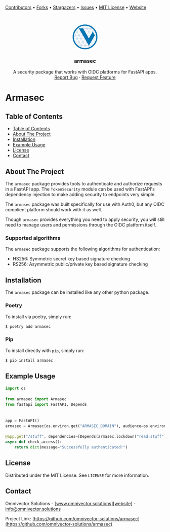 [contributors-url]: https://github.com/omnivector-solutions/armasec/graphs/contributors
[forks-url]: https://github.com/omnivector-solutions/armasec/network/members
[stars-url]: https://github.com/omnivector-solutions/armasec/stargazers
[issues-url]: https://github.com/omnivector-solutions/armasec/issues
[license-url]: https://github.com/omnivector-solutions/armasec/blob/master/LICENSE
[website]: https://www.omnivector.solutions
[infrastructure]: https://github.com/omnivector-solutions/infrastructure

[Contributors][contributors-url] •
[Forks][forks-url] •
[Stargazers][stars-url] •
[Issues][issues-url] •
[MIT License][license-url] •
[Website][website]

<!-- PROJECT LOGO -->
<br />
<p align="center">
  <a href="https://github.com/omnivector-solutions/armasec">
    <img src=".images/logo.png" alt="Logo" width="80" height="80">
  </a>

  <h3 align="center">armasec</h3>

  <p align="center">
    A security package that works with OIDC platforms for FastAPI apps.
    <br />
    <a href="https://github.com/omnivector-solutions/armasec/issues">Report Bug</a>
    ·
    <a href="https://github.com/omnivector-solutions/armasec/issues">Request Feature</a>
  </p>
</p>

# Armasec

## Table of Contents

- [Table of Contents](#table-of-contents)
- [About The Project](#about-the-project)
- [Installation](#installation-backend)
- [Example Usage](#example-usage)
- [License](#license)
- [Contact](#contact)


## About The Project

The `armasec` package provides tools to authenticate and authorize requests in a FastAPI
app.  The `TokenSecurity` module can be used with FastAPI's dependency injection to make adding
security to endpoints very simple.

The `armasec` package was built specifically for use with Auth0, but any OIDC complient
platform should work with it as well.

Though `armasec` provides everything you need to apply security, you will still need to
manage users and permissions through the OIDC platform itself.


### Supported algorithms

The `armasec` package supports the following algorithms for authentication:

* HS256: Symmetric secret key based signature checking
* RS256: Asymmetric public/private key based signature checking


## Installation

The `armasec` package can be installed like any other python package.


### Poetry

To install via poetry, simply run:
```bash
$ poetry add armasec
```


### Pip

To install directly with `pip`, simply run:

```bash
$ pip install armasec
```


## Example Usage

```python
import os

from armasec import Armasec
from fastapi import FastAPI, Depends


app = FastAPI()
armasec = Armasec(os.environ.get("ARMASEC_DOMAIN"), audience=os.environ.get("ARMASEC_AUDIENCE"))

@app.get("/stuff", dependencies=[Depends(armasec.lockdown("read:stuff"))])
async def check_access():
    return dict(message="Successfully authenticated!")
```


## License
Distributed under the MIT License. See `LICENSE` for more information.


## Contact
Omnivector Solutions - [www.omnivector.solutions][website] - <info@omnivector.solutions>

Project Link: [https://github.com/omnivector-solutions/armasec](https://github.com/omnivector-solutions/armasec)
